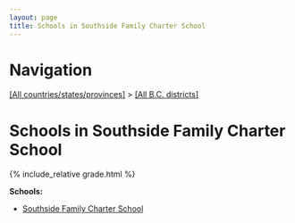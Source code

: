 ```yaml
---
layout: page
title: Schools in Southside Family Charter School
---
```

# Navigation

[[All countries/states/provinces]](../..) > [[All B.C. districts]](..)

# Schools in Southside Family Charter School

{% include_relative grade.html %}

**Schools:**

- [Southside Family Charter School](Southside_Family_Charter_School.md)
